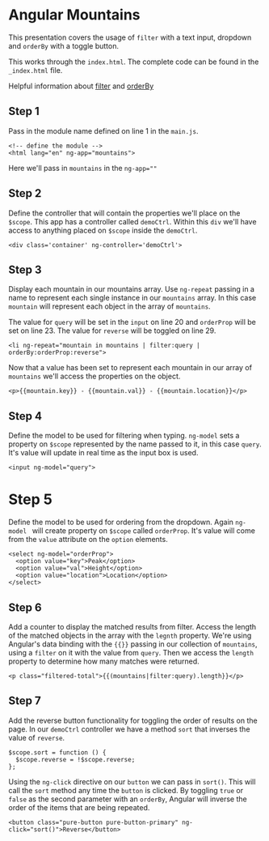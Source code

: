 # Angular Mountains

This presentation covers the usage of `filter` with a text input, dropdown and `orderBy` with a toggle button.

This works through the `index.html`. The complete code can be found in the `_index.html` file.

Helpful information about [filter](https://docs.angularjs.org/api/ng/filter/filter) and [orderBy](https://docs.angularjs.org/api/ng/filter/orderBy)

## Step 1
Pass in the module name defined on line 1 in the `main.js`.

```
<!-- define the module -->
<html lang="en" ng-app="mountains">
```

Here we'll pass in `mountains` in the `ng-app=""`

## Step 2
Define the controller that will contain the properties we'll place on the `$scope`. This app has a controller called `demoCtrl`. Within this `div` we'll have access to anything placed on `$scope` inside the `demoCtrl`.

```
<div class='container' ng-controller='demoCtrl'>
```

## Step 3
Display each mountain in our mountains array. Use `ng-repeat` passing in a name to represent each single instance in our `mountains` array. In this case `mountain` will represent each object in the array of `mountains`.

The value for `query` will be set in the `input` on line 20 and `orderProp` will be set on line 23. The value for `reverse` will be toggled on line 29.

```
<li ng-repeat="mountain in mountains | filter:query | orderBy:orderProp:reverse">
```

Now that a value has been set to represent each mountain in our array of `mountains` we'll access the properties on the object.

```
<p>{{mountain.key}} - {{mountain.val}} - {{mountain.location}}</p>
```

## Step 4
Define the model to be used for filtering when typing. `ng-model` sets a property on `$scope` represented by the name passed to it, in this case `query`. It's value will update in real time as the input box is used.

```
<input ng-model="query">
```

# Step 5
Define the model to be used for ordering from the dropdown. Again `ng-model ` will create property on `$scope` called `orderProp`. It's value will come from the `value` attribute on the `option` elements.

```
<select ng-model="orderProp">
  <option value="key">Peak</option>
  <option value="val">Height</option>
  <option value="location">Location</option>
</select>
```

## Step 6
Add a counter to display the matched results from filter. Access the length of the matched objects in the array with the `legnth` property. We're using Angular's data binding with the `{{}}` passing in our collection of `mountains`, using a `filter` on it with the value from `query`. Then we access the `length` property to determine how many matches were returned.

```
<p class="filtered-total">{{(mountains|filter:query).length}}</p>
```

## Step 7
Add the reverse button functionality for toggling the order of results on the page. In our `demoCtrl` controller we have a method `sort` that inverses the value of `reverse`.

```
$scope.sort = function () {
  $scope.reverse = !$scope.reverse;
};
```

Using the `ng-click` directive on our `button` we can pass in `sort()`. This will call the `sort` method any time the `button` is clicked. By toggling `true` or `false` as the second parameter with an `orderBy`, Angular will inverse the order of the items that are being repeated.  

```
<button class="pure-button pure-button-primary" ng-click="sort()">Reverse</button>
```



